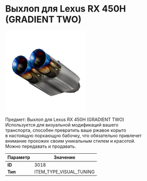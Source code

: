 # Выхлоп для Lexus RX 450H (GRADIENT TWO)

![Item Image](../img/3018.webp?raw=true)

Предмет: Выхлоп для Lexus RX 450H (GRADIENT TWO)<br>Используется для визуальной модификаций вашего<br>транспорта, способен превратить ваше ржавое корыто<br>в настоящую порхающую бабочку, что обязательно привлечет<br>внимание прохожих своим уникальным стилем и красотой.<br>Можно передавать и продавать.


| Параметр | Значение |
|----------|----------|
| **ID** | 3018 |
| **Тип** | ITEM_TYPE_VISUAL_TUNING |

